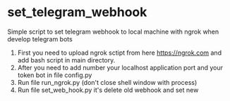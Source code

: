 # set_telegram_webhook
Simple script to set telegram webhook to local machine with ngrok when develop telegram bots

1. First you need to upload ngrok sctipt from here <a>https://ngrok.com</a> and add bash script in main directory.
2. After you need to add number your localhost application port and your token bot in file config.py
3. Run file run_ngrok.py (don't close shell window with process)
4. Run file set_web_hook.py it's delete old webhook and set new

